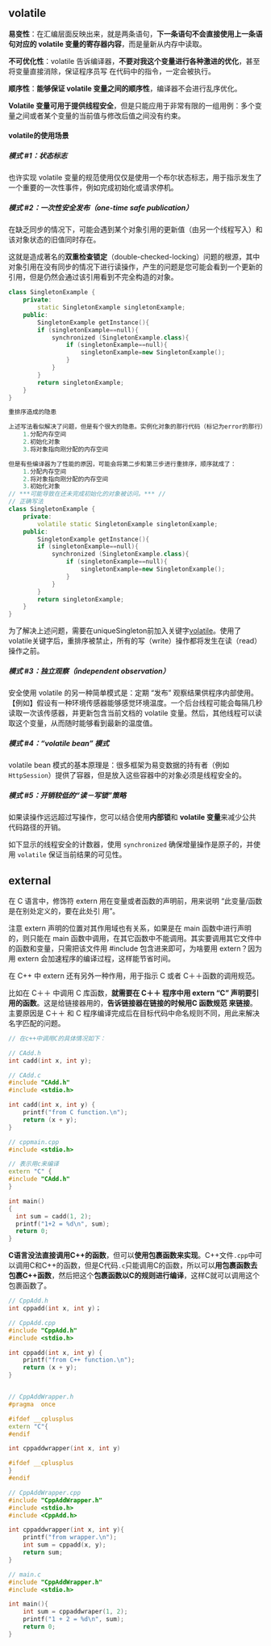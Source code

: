 ## volatile

**易变性**：在汇编层⾯反映出来，就是两条语句，**下⼀条语句不会直接使⽤上⼀条语句对应的 volatile 变量的寄存器内容**，⽽是量新从内存中读取。 

**不可优化性**：volatile 告诉编译器，**不要对我这个变量进⾏各种激进的优化**，甚⾄将变量直接消除，保证程序员写 在代码中的指令，⼀定会被执⾏。 

**顺序性**：**能够保证 volatile 变量之间的顺序性**，编译器不会进⾏乱序优化。

**Volatile 变量可用于提供线程安全**，但是只能应用于非常有限的一组用例：多个变量之间或者某个变量的当前值与修改后值之间没有约束。

#### volatile的使用场景

##### 模式 #1：状态标志

也许实现 volatile 变量的规范使用仅仅是使用一个布尔状态标志，用于指示发生了一个重要的一次性事件，例如完成初始化或请求停机。

##### 模式 #2：一次性安全发布（one-time safe publication）

在缺乏同步的情况下，可能会遇到某个对象引用的更新值（由另一个线程写入）和该对象状态的旧值同时存在。

这就是造成著名的**双重检查锁定**（double-checked-locking）问题的根源，其中对象引用在没有同步的情况下进行读操作，产生的问题是您可能会看到一个更新的引用，但是仍然会通过该引用看到不完全构造的对象。

~~~C++
class SingletonExample {
    private:
    	static SingletonExample singletonExample;
    public:
    	SingletonExample getInstance(){
        if (singletonExample==null){
            synchronized (SingletonExample.class){
                if (singletonExample==null){
                    singletonExample=new SingletonExample();
                }
            }
        }
        return singletonExample;
    }
}

重排序造成的隐患

上述写法看似解决了问题，但是有个很大的隐患。实例化对象的那行代码（标记为error的那行），实际上可以分解成以下三个步骤：
	1.分配内存空间
	2.初始化对象
	3.将对象指向刚分配的内存空间

但是有些编译器为了性能的原因，可能会将第二步和第三步进行重排序，顺序就成了：
	1.分配内存空间
	2.将对象指向刚分配的内存空间
	3.初始化对象
// ***可能导致在还未完成初始化的对象被访问。*** //
// 正确写法
class SingletonExample {
    private:
    	volatile static SingletonExample singletonExample;
    public:
    	SingletonExample getInstance(){
        if (singletonExample==null){
            synchronized (SingletonExample.class){
                if (singletonExample==null){
                    singletonExample=new SingletonExample();
                }
            }
        }
        return singletonExample;
    }
}
~~~

为了解决上述问题，需要在uniqueSingleton前加入关键字[volatile](https://so.csdn.net/so/search?q=volatile&spm=1001.2101.3001.7020)。使用了volatile关键字后，重排序被禁止，所有的写（write）操作都将发生在读（read）操作之前。

##### 模式 #3：独立观察（independent observation）

安全使用 volatile 的另一种简单模式是：定期 “发布” 观察结果供程序内部使用。【例如】假设有一种环境传感器能够感觉环境温度。一个后台线程可能会每隔几秒读取一次该传感器，并更新包含当前文档的 volatile 变量。然后，其他线程可以读取这个变量，从而随时能够看到最新的温度值。

##### 模式 #4：“volatile bean” 模式

volatile bean 模式的基本原理是：很多框架为易变数据的持有者（例如 `HttpSession`）提供了容器，但是放入这些容器中的对象必须是线程安全的。

##### 模式 #5：开销较低的“读－写锁”策略

如果读操作远远超过写操作，您可以结合使用**内部锁**和 **volatile 变量**来减少公共代码路径的开销。

如下显示的线程安全的计数器，使用 `synchronized` 确保增量操作是原子的，并使用 `volatile` 保证当前结果的可见性。

## external

在 C 语⾔中，修饰符 extern ⽤在变量或者函数的声明前，⽤来说明 “此变量/函数是在别处定义的，要在此处引 ⽤”。 

注意 extern 声明的位置对其作⽤域也有关系，如果是在 main 函数中进⾏声明的，则只能在 main 函数中调⽤，在其它函数中不能调⽤。其实要调⽤其它⽂件中的函数和变量，只需把该⽂件⽤ #include 包含进来即可，为啥要⽤ extern？因为⽤ extern 会加速程序的编译过程，这样能节省时间。 

在 C++ 中 extern 还有另外⼀种作⽤，⽤于指示 C 或者 C＋＋函数的调⽤规范。

⽐如在 C＋＋ 中调⽤ C 库函数，**就需要在 C＋＋ 程序中⽤ extern “C” 声明要引⽤的函数**。这是给链接器⽤的，**告诉链接器在链接的时候⽤C 函数规范 来链接**。主要原因是 C＋＋ 和 C 程序编译完成后在⽬标代码中命名规则不同，⽤此来解决名字匹配的问题。

~~~C++
// 在c++中调用C的具体情况如下：

// CAdd.h
int cadd(int x, int y);

// CAdd.c
#include "CAdd.h"
#include <stdio.h>

int cadd(int x, int y) {
    printf("from C function.\n");
    return (x + y);
}

// cppmain.cpp
#include <stdio.h>

// 表示用c来编译
extern "C" {
#include "CAdd.h"
}

int main()
{
  int sum = cadd(1, 2);
  printf("1+2 = %d\n", sum);
  return 0;
}
~~~

**C语言没法直接调用C++的函数**，但可以**使用包裹函数来实现**。C++文件`.cpp`中可以调用C和C++的函数，但是C代码`.c`只能调用C的函数，所以可以**用包裹函数去包裹C++函数**，然后把这个**包裹函数以C的规则进行编译**，这样C就可以调用这个包裹函数了。

~~~C++
// CppAdd.h
int cppadd(int x, int y)；

// CppAdd.cpp
#include "CppAdd.h"
#include <stdio.h>

int cppadd(int x, int y) {
    printf("from C++ function.\n");
    return (x + y);
}


// CppAddWrapper.h
#pragma  once

#ifdef __cplusplus
extern "C"{
#endif

int cppaddwrapper(int x, int y)

#ifdef __cplusplus
}
#endif

// CppAddWrapper.cpp
#include "CppAddWrapper.h"
#include <stdio.h>
#include <CppAdd.h>

int cppaddwrapper(int x, int y){
	printf("from wrapper.\n");
	int sum = cppadd(x, y);
	return sum;
}

// main.c
#include "CppAddWrapper.h"
#include <stdio.h>

int main(){
	int sum = cppaddwraper(1, 2);
	printf("1 + 2 = %d\n", sum);
	return 0;
}
~~~





